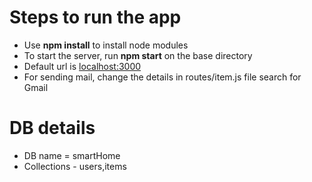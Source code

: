 Steps to run the app
=====================
* Use **npm install** to install node modules
* To start the server, run **npm start** on the base directory
* Default url is [localhost:3000](localhost:3000)
* For sending mail, change the details in routes/item.js file search for Gmail

DB details
==========
* DB name = smartHome
* Collections - users,items

